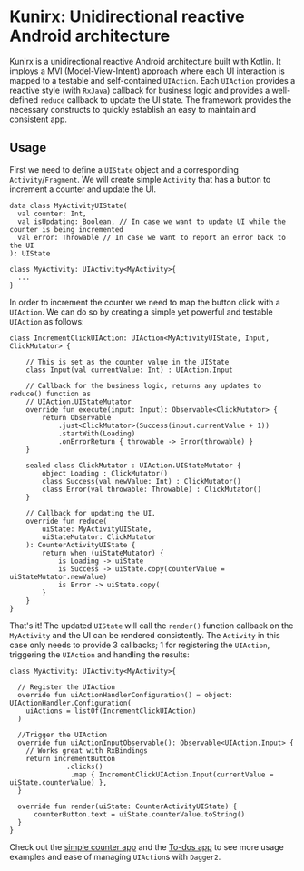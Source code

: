 # Kunirx: Unidirectional reactive Android architecture

Kunirx is a unidirectional reactive Android architecture built with Kotlin. It imploys a MVI (Model-View-Intent) approach where each UI interaction is mapped to a testable and self-contained `UIAction`. Each `UIAction` provides a reactive style (with `RxJava`) callback for business logic and provides a well-defined `reduce` callback to update the UI state. The framework provides the necessary constructs to quickly establish an easy to maintain and consistent app.

## Usage
First we need to define a `UIState` object and a corresponding `Activity`/`Fragment`. We will create simple `Activity` that has a button to increment a counter and update the UI.

```
data class MyActivityUIState(
  val counter: Int,
  val isUpdating: Boolean, // In case we want to update UI while the counter is being incremented
  val error: Throwable // In case we want to report an error back to the UI
): UIState

class MyActivity: UIActivity<MyActivity>{
  ...
}

```

In order to increment the counter we need to map the button click with a `UIAction`. We can do so by creating a simple yet powerful and testable `UIAction` as follows:

```
class IncrementClickUIAction: UIAction<MyActivityUIState, Input, ClickMutator> {

    // This is set as the counter value in the UIState
    class Input(val currentValue: Int) : UIAction.Input

    // Callback for the business logic, returns any updates to reduce() function as 
    // UIAction.UIStateMutator
    override fun execute(input: Input): Observable<ClickMutator> {
        return Observable
            .just<ClickMutator>(Success(input.currentValue + 1))
            .startWith(Loading)
            .onErrorReturn { throwable -> Error(throwable) }
    }

    sealed class ClickMutator : UIAction.UIStateMutator {
        object Loading : ClickMutator()
        class Success(val newValue: Int) : ClickMutator()
        class Error(val throwable: Throwable) : ClickMutator()
    }

    // Callback for updating the UI.
    override fun reduce(
        uiState: MyActivityUIState,
        uiStateMutator: ClickMutator
    ): CounterActivityUIState {
        return when (uiStateMutator) {
            is Loading -> uiState
            is Success -> uiState.copy(counterValue = uiStateMutator.newValue)
            is Error -> uiState.copy(
        }
    }
}
```
That's it! The updated `UIState` will call the `render()` function callback on the `MyActivity` and the UI can be rendered consistently. The `Activity` in this case only needs to provide 3 callbacks; 1 for registering the `UIAction`, triggering the `UIAction` and handling the results:

```
class MyActivity: UIActivity<MyActivity>{

  // Register the UIAction
  override fun uiActionHandlerConfiguration() = object: UIActionHandler.Configuration(
    uiActions = listOf(IncrementClickUIAction)
  )

  //Trigger the UIAction
  override fun uiActionInputObservable(): Observable<UIAction.Input> {
    // Works great with RxBindings
    return incrementButton
              .clicks()
               .map { IncrementClickUIAction.Input(currentValue = uiState.counterValue) },
  }
  
  override fun render(uiState: CounterActivityUIState) {
      counterButton.text = uiState.counterValue.toString()
  }  
}
```

Check out the [simple counter app](https://github.com/jaxvy/kunirx/tree/master/counter-app) and the [To-dos app](https://github.com/jaxvy/kunirx/tree/master/todo-app) to see more usage examples and ease of managing `UIAction`s with `Dagger2`.
